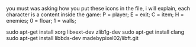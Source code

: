 

you must was asking how you put these icons in the file, i will explain, each character is a content inside the game:
P = player;
E = exit;
C = item;
H = enemies;
0 = floar;
1 = walls;

sudo apt-get install xorg libxext-dev zlib1g-dev
sudo apt-get install clang
sudo apt-get install libbds-dev
madebypixel02/libft.git
